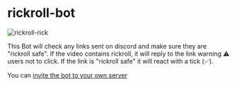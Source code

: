 # rickroll-bot


![rickroll-rick](https://user-images.githubusercontent.com/35420813/168202918-cfb689f7-1914-463a-86d9-b24cd4d5d62a.gif)

This Bot will check any links sent on discord and make sure they are "rickroll safe". If the video contains rickroll, it will reply to the link warning ⚠ users not to click. If the link is "rickroll safe" it will react with a tick (✅).

You can [invite the bot to your own server](https://discord.com/api/oauth2/authorize?client_id=974308141258903634&permissions=3072&scope=bot)
